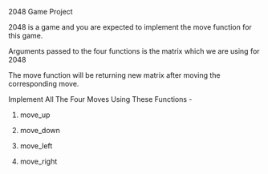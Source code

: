 2048 Game Project 

2048 is a game and you are expected to implement the move function for this game.

Arguments passed to the four functions is the matrix which we are using for 2048

The move function will be returning new matrix after moving the corresponding move.

Implement All The Four Moves Using These Functions -

1. move_up

2. move_down

3. move_left

4. move_right
